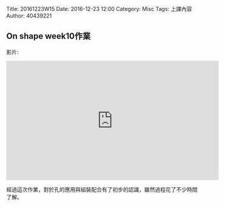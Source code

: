 Title: 20161223W15
Date: 2016-12-23 12:00
Category: Misc
Tags: 上課內容
Author: 40439221
<h2>On shape week10作業</h2>
<!-- PELICAN_END_SUMMARY -->

影片:

<iframe width="560" height="315" src="https://www.youtube.com/embed/Fth8WQtg6WY" frameborder="0" allowfullscreen></iframe>

<p>經過這次作業，對於孔的應用與組裝配合有了初步的認識，雖然過程花了不少時間了解。</p>
